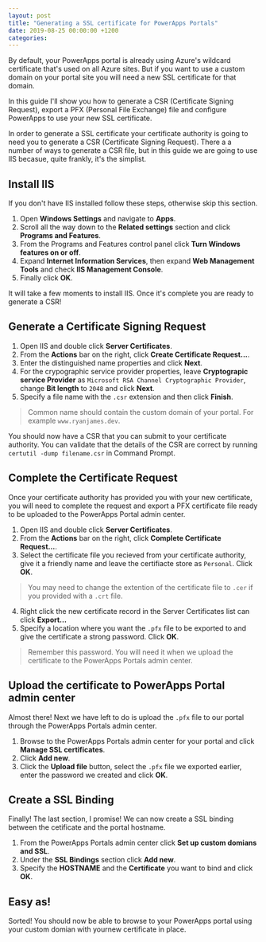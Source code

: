 ```yaml
---
layout: post
title: "Generating a SSL certificate for PowerApps Portals"
date: 2019-08-25 00:00:00 +1200
categories: 
---
```

By default, your PowerApps portal is already using Azure's wildcard certificate that's used on all Azure sites. But if you want to use a custom domain on your portal site you will need a new SSL certificate for that domain.

In this guide I'll show you how to generate a CSR (Certificate Signing Request), export a PFX (Personal File Exchange) file and configure PowerApps to use your new SSL certificate.

In order to generate a SSL certificate your certificate authority is going to need you to generate a CSR (Certificate Signing Request). There a a number of ways to generate a CSR file, but in this guide we are going to use IIS becasue, quite frankly, it's the simplist.

## Install IIS
If you don't have IIS installed follow these steps, otherwise skip this section.
1. Open **Windows Settings** and navigate to **Apps**.
2. Scroll all the way down to the **Related settings** section and click **Programs and Features**.
3. From the Programs and Features control panel click **Turn Windows features on or off**.
4. Expand **Internet Information Services**, then expand **Web Management Tools** and check **IIS Management Console**.
5. Finally click **OK**.

It will take a few moments to install IIS. Once it's complete you are ready to generate a CSR!

## Generate a Certificate Signing Request
1. Open IIS and double click **Server Certificates**.
2. From the **Actions** bar on the right, click **Create Certificate Request...**.
3. Enter the distinguished name properties and click **Next**.
4. For the crypographic service provider properties, leave **Cryptograpic service Provider** as `Microsoft RSA Channel Cryptographic Provider`, change **Bit length** to `2048` and click **Next**.
5. Specify a file name with the `.csr` extension and then click **Finish**.

> Common name should contain the custom domain of your portal. For example `www.ryanjames.dev`.

You should now have a CSR that you can submit to your certificate authority. You can validate that the details of the CSR are correct by running `certutil -dump filename.csr` in Command Prompt.

## Complete the Certificate Request

Once your certificate authority has provided you with your new certificate, you will need to complete the request and export a PFX certificate file ready to be uploaded to the PowerApps Portal admin center.

1. Open IIS and double click **Server Certificates**.
2. From the **Actions** bar on the right, click **Complete Certificate Request...**.
3. Select the certificate file you recieved from your certificate authority, give it a friendly name and leave the certifiacte store as `Personal`. Click **OK**.
> You may need to change the extention of the certificate file to `.cer` if you  provided with a `.crt` file.
4. Right click the new certificate record in the Server Certificates list can click **Export...**
5. Specify a location where you want the `.pfx` file to be exported to and give the certificate a strong password. Click **OK**.
> Remember this password. You will need it when we upload the certificate to the PowerApps Portals admin center.

## Upload the certificate to PowerApps Portal admin center
Almost there! Next we have left to do is upload the `.pfx` file to our portal through the PowerApps Portals admin center.

1. Browse to the PowerApps Portals admin center for your portal and click **Manage SSL certificates**.
2. Click **Add new**.
3. Click the **Upload file** button, select the `.pfx` file we exported earlier, enter the password we created and click **OK**. 

## Create a SSL Binding
Finally! The last section, I promise! We can now create a SSL binding between the cetificate and the portal hostname.
1. From the PowerApps Portals admin center click **Set up custom domians and SSL**.
2. Under the **SSL Bindings** section click **Add new**.
3. Specify the **HOSTNAME** and the **Certificate** you want to bind and click **OK**.

## Easy as!

Sorted! You should now  be able to browse to your PowerApps portal using your custom domian with yournew certificate in place.